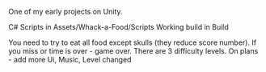 One of my early projects on Unity.

C# Scripts in Assets/Whack-a-Food/Scripts
Working build in Build

You need to try to eat all food except skulls (they reduce score number). If you miss or time is over - game over.
There are 3 difficulty levels.
On plans - add more Ui, Music, Level changed
